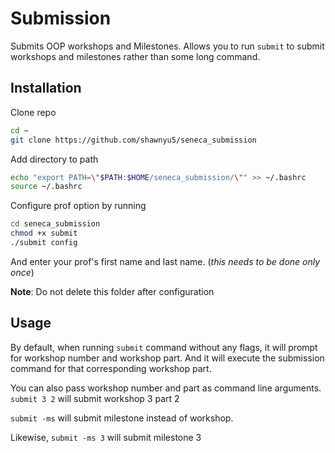 # Submission

Submits OOP workshops and Milestones. Allows you to run `submit` to submit
workshops and milestones rather than some long command.

## Installation

Clone repo

```bash
cd ~
git clone https://github.com/shawnyu5/seneca_submission
```

Add directory to path

```bash
echo "export PATH=\"$PATH:$HOME/seneca_submission/\"" >> ~/.bashrc
source ~/.bashrc
```

Configure prof option by running

```bash
cd seneca_submission
chmod +x submit
./submit config
```

And enter your prof's first name and last name. (*this needs to be done only
once*)

**Note**: Do not delete this folder after configuration

## Usage

By default, when running `submit` command without any flags, it will prompt for
workshop number and workshop part. And it will execute the submission command
for that corresponding workshop part.

You can also pass workshop number and part as command line arguments. `submit 3
2` will submit workshop 3 part 2

`submit -ms` will submit milestone instead of workshop.

Likewise, `submit -ms 3` will submit milestone 3
